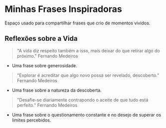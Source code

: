 # Minhas Frases Inspiradoras

Espaço usado para compartilhar frases que crio de momentos vividos.

## Reflexões sobre a Vida

> "A vida diz respeito também a isso, mais deixar do que retirar algo do próximo."
> Fernando Medeiros

- Uma frase sobre generosidade.

> "Explorar é acreditar que algo novo possa ser revelado, descoberto."
Fernando Medeiros

- Uma frase sobre a natureza da descoberta.

> "Desafie-se diariamente contrapondo o aceite de que tudo está perfeito."
Fernando Medeiros

- Uma frase sobre o questionamento constante e no desejo de superar os limites percebidos.
